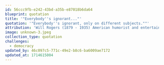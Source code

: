 ```yaml
---
id: 56ccc9fb-e242-43bd-a35b-e87018b6da64
blueprint: quotation
title: '"Everybody''s ignorant..."'
quotation: '"Everybody''s ignorant, only on different subjects.""'
attribution: 'Will Rogers (1879 - 1935) American humorist and entertainer.'
image: unknown-3.jpeg
collection_type: quotation
challenges:
  - democracy
updated_by: 46c097c5-771c-49e2-b8c6-ba6009ae7172
updated_at: 1714615004
---
```

